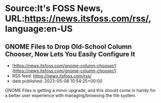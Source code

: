 # Source:It's FOSS News, URL:https://news.itsfoss.com/rss/, language:en-US

## GNOME Files to Drop Old-School Column Chooser, Now Lets You Easily Configure It
 - [https://news.itsfoss.com/gnome-column-chooser/](https://news.itsfoss.com/gnome-column-chooser/)
 - RSS feed: https://news.itsfoss.com/rss/
 - date published: 2023-05-08 10:54:25+00:00

GNOME Files is getting a minor upgrade, and this should come in handy for a better user experience with managing/browsing the file system.

